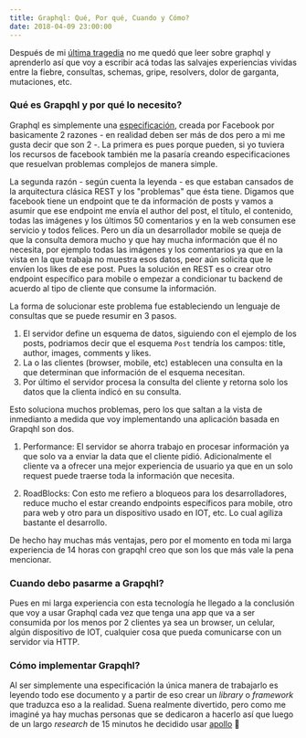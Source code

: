 ```yaml
---
title: Graphql: Qué, Por qué, Cuando y Cómo?
date: 2018-04-09 23:00:00
---
```


Después de mi [última tragedia](https://blog.eperedo.com/introduction-hapijs) no me quedó que leer sobre graphql y aprenderlo así que voy a escribir acá todas las salvajes experiencias vividas entre la fiebre, consultas, schemas, gripe, resolvers, dolor de garganta, mutaciones, etc.

### Qué es Grapqhl y por qué lo necesito?

Graphql es simplemente una [especificación](https://facebook.github.io/graphql/October2016/), creada por Facebook por basicamente 2 razones - en realidad deben ser más de dos pero a mi me gusta decir que son 2 -. La primera es pues porque pueden, si yo tuviera los recursos de facebook también me la pasaría creando especificaciones que resuelvan problemas complejos de manera simple.

La segunda razón - según cuenta la leyenda - es que estaban cansados de la arquitectura clásica REST y los "problemas" que ésta tiene. Digamos que facebook tiene un endpoint que te da información de posts y vamos a asumir que ese endpoint me envía el author del post, el tītulo, el contenido, todas las imágenes y los últimos 50 comentarios y en la web consumen ese servicio y todos felices. Pero un día un desarrollador mobile se queja de que la consulta demora mucho y que hay mucha información que él no necesita, por ejemplo todas las imágenes y los comentarios ya que en la vista en la que trabaja no muestra esos datos, peor aún solicita que le envíen los likes de ese post. Pues la solución en REST es o crear otro endpoint específico para mobile o empezar a condicionar tu backend de acuerdo al tipo de cliente que consume la información.

La forma de solucionar este problema fue estableciendo un lenguaje de consultas que se puede resumir en 3 pasos.

1.  El servidor define un esquema de datos, siguiendo con el ejemplo de los posts, podriamos decir que el esquema `Post` tendría los campos: title, author, images, comments y likes.
2.  La o las clientes (browser, mobile, etc) establecen una consulta en la que determinan que información de el esquema necesitan.
3.  Por último el servidor procesa la consulta del cliente y retorna solo los datos que la clienta indicó en su consulta.

Esto soluciona muchos problemas, pero los que saltan a la vista de inmedianto a medida que voy implementando una aplicación basada en Grapqhl son dos.

1.  Performance: El servidor se ahorra trabajo en procesar información ya que solo va a enviar la data que el cliente pidió. Adicionalmente el cliente va a ofrecer una mejor experiencia de usuario ya que en un solo request puede traerse toda la información que necesita.

2.  RoadBlocks: Con esto me refiero a bloqueos para los desarrolladores, reduce mucho el estar creando endpoints específicos para mobile, otro para web y otro para un dispositivo usado en IOT, etc. Lo cual agiliza bastante el desarrollo.

De hecho hay muchas más ventajas, pero por el momento en toda mi larga experiencia de 14 horas con grapqhl creo que son los que más vale la pena mencionar.

### Cuando debo pasarme a Grapqhl?

Pues en mi larga experiencia con esta tecnología he llegado a la conclusión que voy a usar Graphql cada vez que tenga una app que va a ser consumida por los menos por 2 clientes ya sea un browser, un celular, algún dispositivo de IOT, cualquier cosa que pueda comunicarse con un servidor via HTTP.

### Cómo implementar Grapqhl?

Al ser simplemente una especificación la única manera de trabajarlo es leyendo todo ese documento y a partir de eso crear un _library_ o _framework_ que traduzca eso a la realidad. Suena realmente divertido, pero como me imaginé ya hay muchas personas que se dedicaron a hacerlo así que luego de un largo _research_ de 15 minutos he decidido usar [apollo](https://www.apollographql.com/) 🚀

